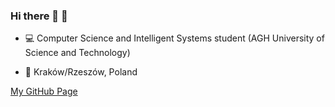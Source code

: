 ### Hi there 👋 👀 

<!-- - 💾 Currently working on [Meshi project](https://github.com/AGH-Narzedzia-Informatyczne/meshi) -->

- 💻 Computer Science and Intelligent Systems student (AGH University of Science and Technology)

- 📌 Kraków/Rzeszów, Poland

<!-- - 💬 Feel free to ask me about anything! -->

[My GitHub Page](https://yglk.github.io/)

<!--
**YgLK/YgLK** is a ✨ _special_ ✨ repository because its `README.md` (this file) appears on your GitHub profile.

Here are some ideas to get you started:

- 🔭 I’m currently working on ...
- 🌱 I’m currently learning Math
- 👯 I’m looking to collaborate on ...
- 🤔 I’m looking for help with ...
- 💬 Ask me about ...
- 📫 How to reach me: ...
- 😄 Pronouns: ...
- ⚡ Fun fact: ...
-->
<!-- [Fork SkyAR repository](https://github.com/YgLK/SkyAR) -->
